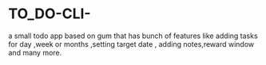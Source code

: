 # TO_DO-CLI-
a small todo app based on gum that has bunch of features like adding tasks for day ,week or months ,setting target date , adding notes,reward window and many more.
